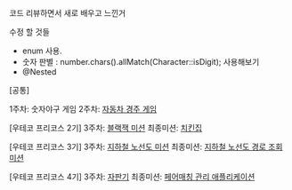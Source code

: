 코드 리뷰하면서 새로 배우고 느낀거 

수정 할 것들

- enum 사용.
- 숫자 판별 : number.chars().allMatch(Character::isDigit); 사용해보기
- @Nested



[공통]

1주차: 숫자야구 게임
2주차: [자동차 경주 게임](https://github.com/woowacourse/java-racingcar-precourse)

[우테코 프리코스 2기]
3주차: [블랙잭 미션](https://github.com/woowacourse/java-blackjack-precourse)
최종미션: [치킨집](https://github.com/woowacourse/java-chicken-2019)

[우테코 프리코스 3기]
3주차: [지하철 노선도 미션](https://github.com/woowacourse/java-subway-map-precourse)
최종미션: [지하철 노선도 경로 조회 미션](https://github.com/woowacourse/java-subway-path-precourse)

[우테코 프리코스 4기]
3주차: [자판기](https://github.com/woowacourse/java-vendingmachine-precourse)
최종미션: [페어매칭 관리 애플리케이션](https://github.com/woowacourse/java-pairmatching-precourse) 

